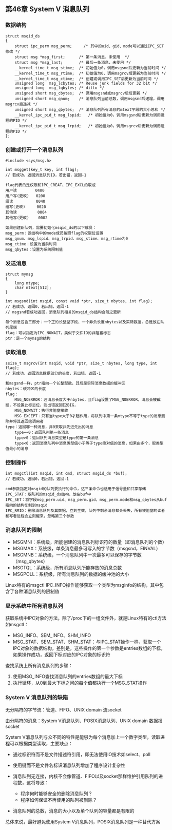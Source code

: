 ## 第46章 System V 消息队列

### 数据结构

```
struct msqid_ds 
{
    struct ipc_perm msg_perm;	  /* 其中的uid、gid、mode可以通过IPC_SET修改 */
    struct msg *msg_first;      /* 第一条消息，未使用  */
    struct msg *msg_last;       /* 最后一条消息，未使用 */
    __kernel_time_t msg_stime;  /* 初始值为0，调用msgsnd后更新为当前时间 */
    __kernel_time_t msg_rtime;  /* 初始值为0，调用msgrcv后更新为当前时间 */
    __kernel_time_t msg_ctime;  /* 创建或调用IPC_SET后更新为当前时间 */
    unsigned long  msg_lcbytes; /* Reuse junk fields for 32 bit */
    unsigned long  msg_lqbytes; /* ditto */
    unsigned short msg_cbytes;  /* 调用msgsnd或msgrcv后后更新 */
    unsigned short msg_qnum;    /* 消息队列当前总数，调用msgsnd后递增，调用msgrcv后递减 */
    unsigned short msg_qbytes;  /* 消息队列所有消息的mtext字段的大小总和 */
    __kernel_ipc_pid_t msg_lspid;   /* 初始值为0，调用msgsnd后更新为调用进程的PID */
    __kernel_ipc_pid_t msg_lrpid;   /* 初始值为0，调用msgrcv后更新为调用进程的PID */
};
```

### 创建或打开一个消息队列

```
#include <sys/msg.h>

int msgget(key_t key, int flag);
// 若成功，返回消息队列ID，若出错，返回-1

flag代表的是权限和IPC_CREAT、IPC_EXCL的取或
用户读        0400
用户写(更改)   0200
组读          0040
组写(更改)     0020
其他读         0004
其他写(更改)    0002

如果创建新队列，需要初始化msqid_ds的以下成员：
msg_perm：该结构中的mode成员按照flag的权限位设置
msg_qnum、msg_lspid、msg_lrpid、msg_stime、msg_rtime为0
msg_ctime：设置为当前时间
msg_qbytes：设置为系统限制值
```

### 发送消息

```
struct mymsg
{
    long mtype;
    char mtext[512];
}
```

```
int msgsnd(int msqid, const void *ptr, size_t nbytes, int flag);
// 若成功，返回0，若出错，返回-1
// msgsnd若成功返回，消息队列相关的msqid_ds结构会随之更新

每个消息包含三部分：一个正的长整型字段、一个非负长度nbytes以及实际数据，总是放在队列尾端
flag：可以指定为IPC_NOWAIT，类似于文件IO的非阻塞标志
ptr：是一个mymsg的结构
```

### 读取消息

```
ssize_t msgrcv(int msqid, void *ptr, size_t nbytes, long type, int flag);
// 若成功，返回消息数据部分的长度，若出错，返回-1

和msgsnd一样，ptr指向一个长整型数，其后是实际消息数据的缓冲区
nbytes：缓冲区的长度
flag：
    MSG_NOERROR：若消息长度大于nbytes，且flag设置了MSG_NOERROR，消息会被截断，不设置此标志位，则出错返回E2BIG，
    MSG_NOWAIT：执行非阻塞接收
    MSG_EXCEPT：只有当type大于0才起作用，将队列中第一条mtype不等于type的消息删除并将其返回给调用者
type：返回哪一种消息，非0来取非先进先出的消息
    type==0：返回队列第一条消息
    type>0：返回队列消息类型是type的第一条消息
    type<0：返回消息队列中消息类型值小于等于type绝对值的消息，如果由多个，取类型值最小的消息
```

### 控制操作

```
int msgctl(int msqid, int cmd, struct msgid_ds *buf);
// 若成功，返回0，若出错，返回-1

cmd参数指定对msgid的队列要执行的命令，这三条命令也适用于信号量和共享存储
IPC_STAT：取队列的msqid_ds结构，放在buf中
IPC_SET：将字段msg_perm.uid、msg_perm.gid、msg_perm.mode和msg_qbytes从buf指向的结构复制到msqid
IPC_RMID：删除消息队列及其数据，立刻生效，队列中剩余消息都会丢失，所有被阻塞的读者和写者进程会立刻醒来，忽略第三个参数
```

### 消息队列的限制

* MSGMNI：系统级，所能创建的消息队列标识符的数量（即消息队列的个数）
* MSGMAX：系统级，单条消息最多可写入的字节数（msgsnd，EINVAL）
* MSGMNB：系统级，一个消息队列中一次最多可以保存的字节数（msg_qbytes）
* MSGTQL：系统级，所有消息队列所能存放的消息总数
* MSGPOLL：系统级，所有消息队列的数据的缓冲池的大小

Linux特有的msgctl IPC_INFO操作能够获取一个类型为msginfo的结构，其中包含了各种消息队列的限制值

### 显示系统中所有消息队列

获取系统中IPC对象的方法，除了/proc下的一组文件外，就是Linux特有的ctl方法如msgctl：

* MSG_INFO、SEM_INFO、SHM_INFO
* MSG_STAT、SEM_STAT、SHM_STAT：与IPC_STAT操作一样，获取一个IPC对象的数据结构，差别是，这些操作的第一个参数是entries数组的下标，如果操作成功，返回下标对应的IPC对象的标识符

查找系统上所有消息队列的步骤：

1. 使用MSG_INFO查找消息队列的entries数组的最大下标
2. 执行循环，从0到最大下标之间的每个值都执行一个MSG_STAT操作

### System V 消息队列的缺陷

无分隔符的字节流：管道、FIFO、UNIX domain 流socket

由分隔符的消息：System V消息队列、POSIX消息队列、UNIX domain 数据报socket

System V消息队列与众不同的特性是能够为每个消息加上一个数字类型，读取进程可以根据类型读取，主要缺点：

* 通过标识符而不是文件描述符引用，即无法使用IO技术如select、poll
* 使用键而不是文件名标识消息队列增加了程序设计复杂性
* 消息队列无连接，内核不会像管道、FIFO以及socket那样维护引用队列的进程数，这将导致：
  * 程序何时能够安全的删除消息队列？
  * 程序如何保证不再使用的队列被删除？

* 消息队列的总数，消息的大小以及单个队列的容量都是有限的

总体来说，最好避免使用System V消息队列，POSIX消息队列是一种替代方案

